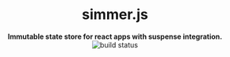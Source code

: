 <h1 align="center">simmer.js</h1>
<div align="center"><b>Immutable state store for react apps with suspense integration.</b></div>
<div align="center"><img alt="build status" src="https://travis-ci.org/michael-klein/simmer.js.svg?branch=master" /></div>
